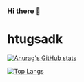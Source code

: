### Hi there 👋

<!--
**tugsadhk/tugsadhk** is a ✨ _special_ ✨ repository because its `README.md` (this file) appears on your GitHub profile.

Here are some ideas to get you started:

- 🔭 I’m currently working on ...
- 🌱 I’m currently learning ...
- 👯 I’m looking to collaborate on ...
- 🤔 I’m looking for help with ...
- 💬 Ask me about ...
- 📫 How to reach me: ...
- 😄 Pronouns: ...
- ⚡ Fun fact: ...
-->

# htugsadk
[![Anurag's GitHub stats](https://github-readme-stats.vercel.app/api?username=tugsadhk&show_icons=true&theme=cobalt)](https://github.com/anuraghazra/github-readme-stats)

[![Top Langs](https://github-readme-stats.vercel.app/api/top-langs/?username=tugsadhk&langs_count=5&theme=cobalt)](https://github.com/anuraghazra/github-readme-stats)

